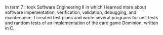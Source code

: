 In term 7 I took Software Engineering II in which I learned more about software impementation, verification, validation, debugging, and maintenance. I created test plans and wrote several programs for unit tests and random tests of an implementation of the card game Dominion, written in C.
